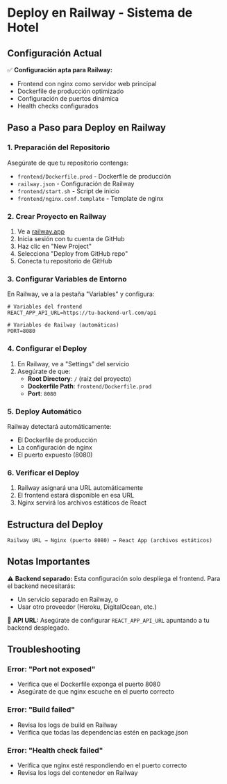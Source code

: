 # Deploy en Railway - Sistema de Hotel

## Configuración Actual

✅ **Configuración apta para Railway:**
- Frontend con nginx como servidor web principal
- Dockerfile de producción optimizado
- Configuración de puertos dinámica
- Health checks configurados

## Paso a Paso para Deploy en Railway

### 1. Preparación del Repositorio

Asegúrate de que tu repositorio contenga:
- `frontend/Dockerfile.prod` - Dockerfile de producción
- `railway.json` - Configuración de Railway
- `frontend/start.sh` - Script de inicio
- `frontend/nginx.conf.template` - Template de nginx

### 2. Crear Proyecto en Railway

1. Ve a [railway.app](https://railway.app)
2. Inicia sesión con tu cuenta de GitHub
3. Haz clic en "New Project"
4. Selecciona "Deploy from GitHub repo"
5. Conecta tu repositorio de GitHub

### 3. Configurar Variables de Entorno

En Railway, ve a la pestaña "Variables" y configura:

```env
# Variables del frontend
REACT_APP_API_URL=https://tu-backend-url.com/api

# Variables de Railway (automáticas)
PORT=8080
```

### 4. Configurar el Deploy

1. En Railway, ve a "Settings" del servicio
2. Asegúrate de que:
   - **Root Directory**: `/` (raíz del proyecto)
   - **Dockerfile Path**: `frontend/Dockerfile.prod`
   - **Port**: `8080`

### 5. Deploy Automático

Railway detectará automáticamente:
- El Dockerfile de producción
- La configuración de nginx
- El puerto expuesto (8080)

### 6. Verificar el Deploy

1. Railway asignará una URL automáticamente
2. El frontend estará disponible en esa URL
3. Nginx servirá los archivos estáticos de React

## Estructura del Deploy

```
Railway URL → Nginx (puerto 8080) → React App (archivos estáticos)
```

## Notas Importantes

⚠️ **Backend separado:** Esta configuración solo despliega el frontend. Para el backend necesitarás:
- Un servicio separado en Railway, o
- Usar otro proveedor (Heroku, DigitalOcean, etc.)

🔧 **API URL:** Asegúrate de configurar `REACT_APP_API_URL` apuntando a tu backend desplegado.

## Troubleshooting

### Error: "Port not exposed"
- Verifica que el Dockerfile exponga el puerto 8080
- Asegúrate de que nginx escuche en el puerto correcto

### Error: "Build failed"
- Revisa los logs de build en Railway
- Verifica que todas las dependencias estén en package.json

### Error: "Health check failed"
- Verifica que nginx esté respondiendo en el puerto correcto
- Revisa los logs del contenedor en Railway
